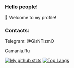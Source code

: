 <!--
# ⚠️ Maybe the owner of this profile is dead.

Hi people! 

The world is on the brink of nuclear war and my country is actively forcing citizens to go to war.
On the 30th September 2022, something terrible might happen, so I'm not sure if I'll come back here next time. If after some time you read this text, then I envy you, because you somehow survived, for us this is an exorbitant preference. Thank you and good luck to live, 
I hope the world will become cleaner.

"Everything that is not done is done for the better"

Khartumov Alikhan, 05/24/1999
 
### I hope I survive and delete this ridiculous statement ;)
-->

### Hello people!
🔭 Welcome to my profile!
### Contacts:
Telegram: @GiaNTizmO

Gamania.Ru

[![My github stats](https://github-readme-stats.vercel.app/api?username=GiaNTizmO&count_private=true&bg_color=fff&text_color=0A2540&title_color=635BFF&hide=stars&custom_title=GitHub%20Stats)](https://github.com/)
[![Top Langs](https://github-readme-stats.vercel.app/api/top-langs/?username=GiaNTizmO)](https://github.com/GiaNTizmO)

<!--
**GiaNTizmO/GiaNTizmO** is a ✨ _special_ ✨ repository because its `README.md` (this file) appears on your GitHub profile.

Here are some ideas to get you started:

- 🔭 I’m currently working on ...
- 🌱 I’m currently learning ...
- 👯 I’m looking to collaborate on ...
- 🤔 I’m looking for help with ...
- 💬 Ask me about ...
- 📫 How to reach me: ...
- 😄 Pronouns: ...
- ⚡ Fun fact: ...
-->
